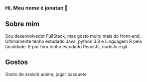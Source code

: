### Hi, Meu nome é jonatan 👋

## Sobre mim
Sou desenvolvedor FullStack, mas gosto muito mais do front-end.
Ultimamente tenho estudado Java, python 3.8 e Linguagem R pela faculdade.
E por fora tenho estudado ReactJs, nodeJs e git.

## Gostos
Gosto de assistir anime, jogar basquete
